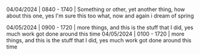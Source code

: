 04/04/2024 | 0840 - 1740 | Something or other, yet another thing, how about this one, yes I'm sure this too what, now and again i dream of spring

04/05/2024 | 0900 - 1720 | more things, and this is the stuff that I did, yes much work got done around this time
04/05/2024 | 0100 - 1720 | more things, and this is the stuff that I did, yes much work got done around this time
